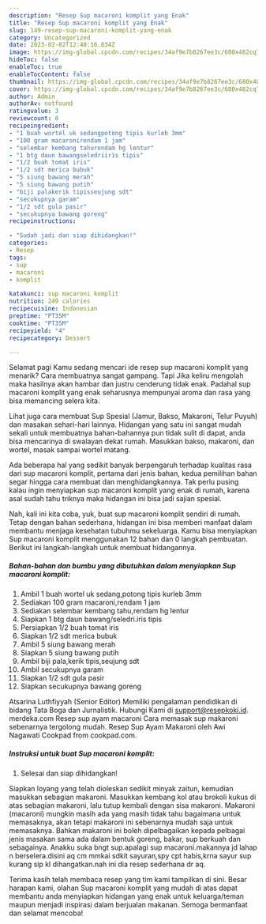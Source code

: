 ```yaml
---
description: "Resep Sup macaroni komplit yang Enak"
title: "Resep Sup macaroni komplit yang Enak"
slug: 149-resep-sup-macaroni-komplit-yang-enak
category: Uncategorized
date: 2023-02-02T12:40:16.034Z
image: https://img-global.cpcdn.com/recipes/34af9e7b8267ee3c/680x482cq70/sup-macaroni-komplit-foto-resep-utama.jpg
hideToc: false
enableToc: true
enableTocContent: false
thumbnail: https://img-global.cpcdn.com/recipes/34af9e7b8267ee3c/680x482cq70/sup-macaroni-komplit-foto-resep-utama.jpg
cover: https://img-global.cpcdn.com/recipes/34af9e7b8267ee3c/680x482cq70/sup-macaroni-komplit-foto-resep-utama.jpg
author: Admin
authorAv: notfound
ratingvalue: 3
reviewcount: 8
recipeingredient:
- "1 buah wortel uk sedangpotong tipis kurleb 3mm"
- "100 gram macaronirendam 1 jam"
- "selembar kembang tahurendam hg lentur"
- "1 btg daun bawangseledriiris tipis"
- "1/2 buah tomat iris"
- "1/2 sdt merica bubuk"
- "5 siung bawang merah"
- "5 siung bawang putih"
- "biji palakerik tipisseujung sdt"
- "secukupnya garam"
- "1/2 sdt gula pasir"
- "secukupnya bawang goreng"
recipeinstructions:

- "Sudah jadi dan siap dihidangkan!"
categories:
- Resep
tags:
- sup
- macaroni
- komplit

katakunci: sup macaroni komplit 
nutrition: 249 calories
recipecuisine: Indonesian
preptime: "PT35M"
cooktime: "PT35M"
recipeyield: "4"
recipecategory: Dessert

---
```



Selamat pagi Kamu sedang mencari ide resep sup macaroni komplit yang menarik? Cara membuatnya sangat gampang. Tapi Jika keliru mengolah maka hasilnya akan hambar dan justru cenderung tidak enak. Padahal sup macaroni komplit yang enak seharusnya mempunyai aroma dan rasa yang bisa memancing selera kita.


Lihat juga cara membuat Sup Spesial (Jamur, Bakso, Makaroni, Telur Puyuh) dan masakan sehari-hari lainnya. Hidangan yang satu ini sangat mudah sekali untuk membuatnya bahan-bahannya pun tidak sulit di dapat, anda bisa mencarinya di swalayan dekat rumah. Masukkan bakso, makaroni, dan wortel, masak sampai wortel matang.

Ada beberapa hal yang sedikit banyak berpengaruh terhadap kualitas rasa dari sup macaroni komplit, pertama dari jenis bahan, kedua pemilihan bahan segar hingga cara membuat dan menghidangkannya. Tak perlu pusing kalau ingin menyiapkan sup macaroni komplit yang enak di rumah, karena asal sudah tahu triknya maka hidangan ini bisa jadi sajian spesial.


Nah, kali ini kita coba, yuk, buat sup macaroni komplit sendiri di rumah. Tetap dengan bahan sederhana, hidangan ini bisa memberi manfaat dalam membantu menjaga kesehatan tubuhmu sekeluarga. Kamu bisa menyiapkan Sup macaroni komplit menggunakan 12 bahan dan 0 langkah pembuatan. Berikut ini langkah-langkah untuk membuat hidangannya.

<!--inarticleads1-->

##### Bahan-bahan dan bumbu yang dibutuhkan dalam menyiapkan Sup macaroni komplit:

1. Ambil 1 buah wortel uk sedang,potong tipis kurleb 3mm
1. Sediakan 100 gram macaroni,rendam 1 jam
1. Sediakan selembar kembang tahu,rendam hg lentur
1. Siapkan 1 btg daun bawang/seledri.iris tipis
1. Persiapkan 1/2 buah tomat iris
1. Siapkan 1/2 sdt merica bubuk
1. Ambil 5 siung bawang merah
1. Siapkan 5 siung bawang putih
1. Ambil biji pala,kerik tipis,seujung sdt
1. Ambil secukupnya garam
1. Siapkan 1/2 sdt gula pasir
1. Siapkan secukupnya bawang goreng


Atsarina Luthfiyyah (Senior Editor) Memiliki pengalaman pendidikan di bidang Tata Boga dan Jurnalistik. Hubungi Kami di support@resepkoki.id. merdeka.com Resep sup ayam macaroni Cara memasak sup makaroni sebenarnya tergolong mudah. Resep Sup Ayam Makaroni oleh Awi Nagawati Cookpad from cookpad.com. 

<!--inarticleads2-->

##### Instruksi untuk buat Sup macaroni komplit:


1. Selesai dan siap dihidangkan!

Siapkan loyang yang telah dioleskan sedikit minyak zaitun, kemudian masukkan sebagian makaroni. Masukkan kembang kol atau brokoli kukus di atas sebagian makaroni, lalu tutup kembali dengan sisa makaroni. Makaroni (macaroni) mungkin masih ada yang masih tidak tahu bagaimana untuk memasaknya, akan tetapi makaroni ini sebenarnya mudah saja untuk memasaknya. Bahkan makaroni ini boleh dipelbagaikan kepada pelbagai jenis masakan sama ada dalam bentuk goreng, bakar, sup berkuah dan sebagainya. Anakku suka bngt sup.apalagi sup macaroni.makannya jd lahap n berselera.disini aq cm mmkai sdkit sayuran,spy cpt habis,krna sayur sup kurang sip kl dihangatkan.nah ini dia resep sederhana dr aq. 

Terima kasih telah membaca resep yang tim kami tampilkan di sini. Besar harapan kami, olahan Sup macaroni komplit yang mudah di atas dapat membantu anda menyiapkan hidangan yang enak untuk keluarga/teman maupun menjadi inspirasi dalam berjualan makanan. Semoga bermanfaat dan selamat mencoba!
